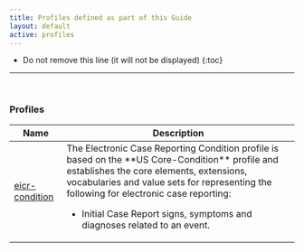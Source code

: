 ```yaml
---
title: Profiles defined as part of this Guide
layout: default
active: profiles
---
```


<!-- { :.no_toc } -->

<!-- TOC  the css styling for this is \pages\assets\css\project.css under 'markdown-toc'-->

* Do not remove this line (it will not be displayed)
{:toc}

<!-- end TOC -->

---
<br />

### Profiles

<table>
<thead>
<tr>
<th>Name</th>
<th>Description</th>
</tr>
</thead>
<tbody>
<tr>
<td><a href="StructureDefinition-eicr-condition.html">eicr-condition</a></td>
<td>The Electronic Case Reporting Condition profile is based on the **US Core-Condition** profile and establishes the core elements, extensions, vocabularies and value sets for representing the following for electronic case reporting:

   -  Initial Case Report signs, symptoms and diagnoses related to an event.</td>
</tr>
</tbody>
</table>


